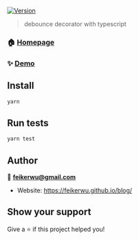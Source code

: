 <p>
  <a href="https://www.npmjs.com/package/debounce" target="_blank">
    <img alt="Version" src="https://img.shields.io/npm/v/debounce.svg">
  </a>
</p>

> debounce decorator with typescript

### 🏠 [Homepage](https://github.com/feikerwu/debounce-decorator)

### ✨ [Demo](https://github.com/feikerwu/debounce-decorator)

## Install

```sh
yarn
```

## Run tests

```sh
yarn test
```

## Author

👤 **feikerwu@gmail.com**

* Website: https://feikerwu.github.io/blog/

## Show your support

Give a ⭐️ if this project helped you!

